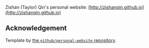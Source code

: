 Zishan (Taylor) Qin's personal website:
[http://zishanqin.github.io](http://zishanqin.github.io)

## Acknowledgement
Template by [the `github/personal-website` repository](https://github.com/github/personal-website).
